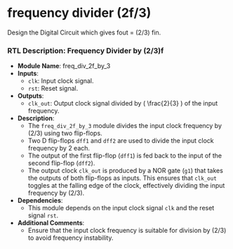 # frequency divider (2f/3)
 Design the Digital Circuit which gives fout = (2/3) fin.

### RTL Description: Frequency Divider by (2/3)f

- **Module Name**: freq_div_2f_by_3
- **Inputs**:
  - `clk`: Input clock signal.
  - `rst`: Reset signal.
- **Outputs**:
  - `clk_out`: Output clock signal divided by \( \frac{2}{3} \) of the input frequency.
- **Description**:
  - The `freq_div_2f_by_3` module divides the input clock frequency by (2/3) using two flip-flops.
  - Two D flip-flops `dff1` and `dff2` are used to divide the input clock frequency by 2 each.
  - The output of the first flip-flop (`dff1`) is fed back to the input of the second flip-flop (`dff2`).
  - The output clock `clk_out` is produced by a NOR gate (`g1`) that takes the outputs of both flip-flops as inputs. This ensures that `clk_out` toggles at the falling edge of the clock, effectively dividing the input frequency by (2/3).
- **Dependencies**:
  - This module depends on the input clock signal `clk` and the reset signal `rst`.
- **Additional Comments**:
  - Ensure that the input clock frequency is suitable for division by (2/3) to avoid frequency instability.
